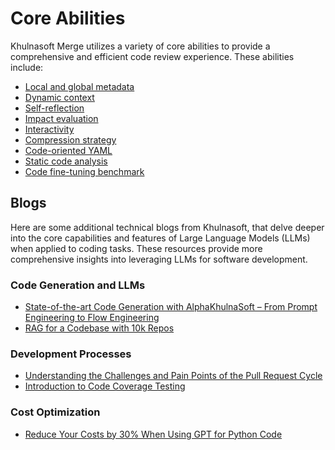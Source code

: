 # Core Abilities
Khulnasoft Merge utilizes a variety of core abilities to provide a comprehensive and efficient code review experience. These abilities include:

- [Local and global metadata](https://pr-insight-docs.khulnasoft.com/core-abilities/metadata/)
- [Dynamic context](https://pr-insight-docs.khulnasoft.com/core-abilities/dynamic_context/)
- [Self-reflection](https://pr-insight-docs.khulnasoft.com/core-abilities/self_reflection/)
- [Impact evaluation](https://pr-insight-docs.khulnasoft.com/core-abilities/impact_evaluation/)
- [Interactivity](https://pr-insight-docs.khulnasoft.com/core-abilities/interactivity/)
- [Compression strategy](https://pr-insight-docs.khulnasoft.com/core-abilities/compression_strategy/)
- [Code-oriented YAML](https://pr-insight-docs.khulnasoft.com/core-abilities/code_oriented_yaml/)
- [Static code analysis](https://pr-insight-docs.khulnasoft.com/core-abilities/static_code_analysis/)
- [Code fine-tuning benchmark](https://pr-insight-docs.khulnasoft.com/finetuning_benchmark/)

## Blogs

Here are some additional technical blogs from Khulnasoft, that delve deeper into the core capabilities and features of Large Language Models (LLMs) when applied to coding tasks. 
These resources provide more comprehensive insights into leveraging LLMs for software development.

### Code Generation and LLMs
- [State-of-the-art Code Generation with AlphaKhulnaSoft – From Prompt Engineering to Flow Engineering](https://www.khulnasoft.com/blog/khulnasoftflow-state-of-the-art-code-generation-for-code-contests/)
- [RAG for a Codebase with 10k Repos](https://www.khulnasoft.com/blog/rag-for-large-scale-code-repos/)

### Development Processes
- [Understanding the Challenges and Pain Points of the Pull Request Cycle](https://www.khulnasoft.com/blog/understanding-the-challenges-and-pain-points-of-the-pull-request-cycle/)
- [Introduction to Code Coverage Testing](https://www.khulnasoft.com/blog/introduction-to-code-coverage-testing/)

### Cost Optimization
- [Reduce Your Costs by 30% When Using GPT for Python Code](https://www.khulnasoft.com/blog/reduce-your-costs-by-30-when-using-gpt-3-for-python-code/)